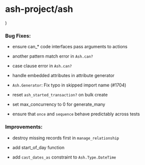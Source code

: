 # ash-project/ash

)




### Bug Fixes:

* ensure can_* code interfaces pass arguments to actions

* another pattern match error in `Ash.can?`

* case clause error in `Ash.can?`

* handle embedded attributes in attribute generator

* `Ash.Generator`: Fix typo in skipped import name (#1704)

* reset `ash_started_transaction?` on bulk create

* set max_concurrency to 0 for generate_many

* ensure that `once` and `sequence` behave predictably across tests

### Improvements:

* destroy missing records first in `manage_relationship`

* add start_of_day function

* add `cast_dates_as` constraint to `Ash.Type.DateTime`
